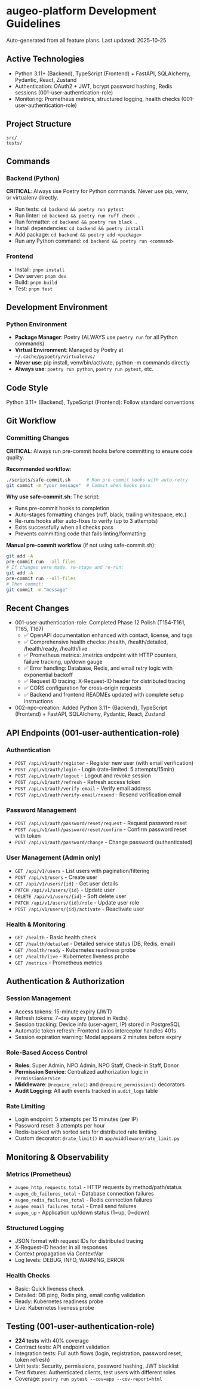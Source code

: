 # augeo-platform Development Guidelines

Auto-generated from all feature plans. Last updated: 2025-10-25

## Active Technologies
- Python 3.11+ (Backend), TypeScript (Frontend) + FastAPI, SQLAlchemy, Pydantic, React, Zustand
- Authentication: OAuth2 + JWT, bcrypt password hashing, Redis sessions (001-user-authentication-role)
- Monitoring: Prometheus metrics, structured logging, health checks (001-user-authentication-role)

## Project Structure
```
src/
tests/
```

## Commands

### Backend (Python)
**CRITICAL**: Always use Poetry for Python commands. Never use pip, venv, or virtualenv directly.

- Run tests: `cd backend && poetry run pytest`
- Run linter: `cd backend && poetry run ruff check .`
- Run formatter: `cd backend && poetry run black .`
- Install dependencies: `cd backend && poetry install`
- Add package: `cd backend && poetry add <package>`
- Run any Python command: `cd backend && poetry run <command>`

### Frontend
- Install: `pnpm install`
- Dev server: `pnpm dev`
- Build: `pnpm build`
- Test: `pnpm test`

## Development Environment

### Python Environment
- **Package Manager**: Poetry (ALWAYS use `poetry run` for all Python commands)
- **Virtual Environment**: Managed by Poetry at `~/.cache/pypoetry/virtualenvs/`
- **Never use**: pip install, venv/bin/activate, python -m commands directly
- **Always use**: `poetry run python`, `poetry run pytest`, etc.

## Code Style
Python 3.11+ (Backend), TypeScript (Frontend): Follow standard conventions

## Git Workflow

### Committing Changes
**CRITICAL**: Always run pre-commit hooks before committing to ensure code quality.

**Recommended workflow**:
```bash
./scripts/safe-commit.sh      # Run pre-commit hooks with auto-retry
git commit -m "your message"  # Commit when hooks pass
```

**Why use safe-commit.sh**: The script:
- Runs pre-commit hooks to completion
- Auto-stages formatting changes (ruff, black, trailing whitespace, etc.)
- Re-runs hooks after auto-fixes to verify (up to 3 attempts)
- Exits successfully when all checks pass
- Prevents committing code that fails linting/formatting

**Manual pre-commit workflow** (if not using safe-commit.sh):
```bash
git add -A
pre-commit run --all-files
# If changes were made, re-stage and re-run:
git add -A
pre-commit run --all-files
# Then commit:
git commit -m "message"
```

## Recent Changes
- 001-user-authentication-role: Completed Phase 12 Polish (T154-T161, T165, T167)
  - ✅ OpenAPI documentation enhanced with contact, license, and tags
  - ✅ Comprehensive health checks: /health, /health/detailed, /health/ready, /health/live
  - ✅ Prometheus metrics: /metrics endpoint with HTTP counters, failure tracking, up/down gauge
  - ✅ Error handling: Database, Redis, and email retry logic with exponential backoff
  - ✅ Request ID tracing: X-Request-ID header for distributed tracing
  - ✅ CORS configuration for cross-origin requests
  - ✅ Backend and frontend READMEs updated with complete setup instructions
- 002-npo-creation: Added Python 3.11+ (Backend), TypeScript (Frontend) + FastAPI, SQLAlchemy, Pydantic, React, Zustand

## API Endpoints (001-user-authentication-role)

### Authentication
- `POST /api/v1/auth/register` - Register new user (with email verification)
- `POST /api/v1/auth/login` - Login (rate-limited: 5 attempts/15min)
- `POST /api/v1/auth/logout` - Logout and revoke session
- `POST /api/v1/auth/refresh` - Refresh access token
- `POST /api/v1/auth/verify-email` - Verify email address
- `POST /api/v1/auth/verify-email/resend` - Resend verification email

### Password Management
- `POST /api/v1/auth/password/reset/request` - Request password reset
- `POST /api/v1/auth/password/reset/confirm` - Confirm password reset with token
- `POST /api/v1/auth/password/change` - Change password (authenticated)

### User Management (Admin only)
- `GET /api/v1/users` - List users with pagination/filtering
- `POST /api/v1/users` - Create user
- `GET /api/v1/users/{id}` - Get user details
- `PATCH /api/v1/users/{id}` - Update user
- `DELETE /api/v1/users/{id}` - Soft delete user
- `PATCH /api/v1/users/{id}/role` - Update user role
- `POST /api/v1/users/{id}/activate` - Reactivate user

### Health & Monitoring
- `GET /health` - Basic health check
- `GET /health/detailed` - Detailed service status (DB, Redis, email)
- `GET /health/ready` - Kubernetes readiness probe
- `GET /health/live` - Kubernetes liveness probe
- `GET /metrics` - Prometheus metrics

## Authentication & Authorization

### Session Management
- Access tokens: 15-minute expiry (JWT)
- Refresh tokens: 7-day expiry (stored in Redis)
- Session tracking: Device info (user-agent, IP) stored in PostgreSQL
- Automatic token refresh: Frontend axios interceptor handles 401s
- Session expiration warning: Modal appears 2 minutes before expiry

### Role-Based Access Control
- **Roles**: Super Admin, NPO Admin, NPO Staff, Check-in Staff, Donor
- **Permission Service**: Centralized authorization logic in `PermissionService`
- **Middleware**: `@require_role()` and `@require_permission()` decorators
- **Audit Logging**: All auth events tracked in `audit_logs` table

### Rate Limiting
- Login endpoint: 5 attempts per 15 minutes (per IP)
- Password reset: 3 attempts per hour
- Redis-backed with sorted sets for distributed rate limiting
- Custom decorator: `@rate_limit()` in `app/middleware/rate_limit.py`

## Monitoring & Observability

### Metrics (Prometheus)
- `augeo_http_requests_total` - HTTP requests by method/path/status
- `augeo_db_failures_total` - Database connection failures
- `augeo_redis_failures_total` - Redis connection failures
- `augeo_email_failures_total` - Email send failures
- `augeo_up` - Application up/down status (1=up, 0=down)

### Structured Logging
- JSON format with request IDs for distributed tracing
- X-Request-ID header in all responses
- Context propagation via ContextVar
- Log levels: DEBUG, INFO, WARNING, ERROR

### Health Checks
- Basic: Quick liveness check
- Detailed: DB ping, Redis ping, email config validation
- Ready: Kubernetes readiness probe
- Live: Kubernetes liveness probe

## Testing (001-user-authentication-role)
- **224 tests** with 40% coverage
- Contract tests: API endpoint validation
- Integration tests: Full auth flows (login, registration, password reset, token refresh)
- Unit tests: Security, permissions, password hashing, JWT blacklist
- Test fixtures: Authenticated clients, test users with different roles
- Coverage: `poetry run pytest --cov=app --cov-report=html`

<!-- MANUAL ADDITIONS START -->
<!-- MANUAL ADDITIONS END -->
